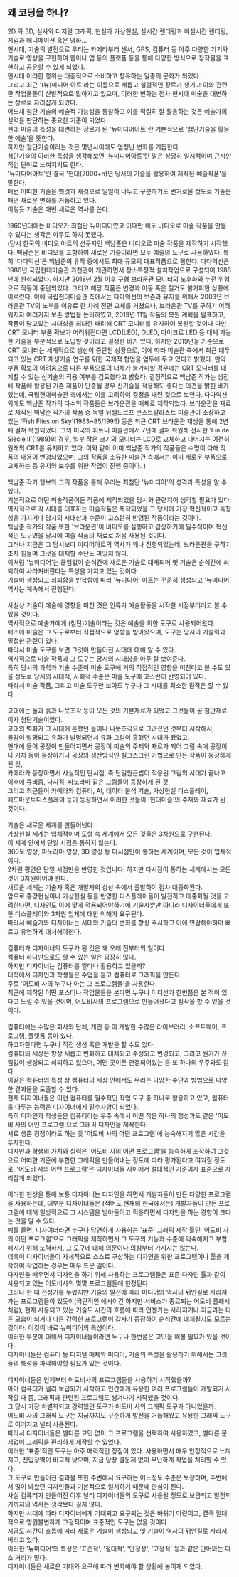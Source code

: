 <h2>왜 코딩을 하나?</h2>
2D 와 3D, 실사와 디지털 그래픽, 현실과 가상현실, 실시간 렌더링과 비실시간 렌더링, 게임과 애니메이션 혹은 영화... <br>
현시대, 기술의 발전으로 우리는 카메라부터 센서, GPS, 컴퓨터 등 아주 다양한 기기와 기술로 영상을 구현하여 웹이나 앱 등의 플랫폼 등을 통해 다양한 방식으로 창작물을 표현하고 공유할 수 있게 되었다. <br> 
현시대 이러한 행위는 대중적으로 소비하고 향유하는 일종의 문화가 되었다. <br>
그리고 최근 ‘(뉴)미디어 아트’라는 이름으로 새롭고 실험적인 장르가 생기고 이와 관련한 작업물들이 산발적으로 많아지고 있으며, 이러한 변화는 점차 현시대 미술을 대변하는 장르로 자리잡게 되었다. <br>
어느새 첨단 기술의 예술적 가능성을 통찰하고 이를 적절히 잘 활용하는 것은 예술가의 실력을 판단하는 중요한 기준이 되었다. <br>
현대 미술의 특성을 대변하는 장르가 된 '뉴미디어아트'란 기본적으로 '첨단기술을 활용한 예술'을 뜻한다. <br>
하지만 첨단기술이라는 것은 몇년사이에도 엄청난 변화를 거듭한다. <br>
첨단기술의 이러한 특성을 생각해보면 '뉴미디어아트'란 말은 상당히 일시적이며 근시안적인 단어로 느껴지기도 한다. <br>
'뉴미디어아트'란 결국 '현대(2000+n)년 당시의 기술을 활용하여 제작된 예술작품'을 말한다. <br>
매번 어떠한 기술을 옛것과 새것으로 일일이 나누고 구분하기도 번거로울 정도로 기술은 매년 새로운 변화를 거듭하고 있다. <br>
이렇듯 기술은 매번 새로운 역사를 쓴다. <br>
<br>
1960년대에는 비디오가 최첨단 뉴미디어였고 이때만 해도 비디오로 미술 작품을 만들 수 있다는 생각은 아무도 하지 못했다. <br>
(당시 한국의 비디오 아트의 선구자인 백남준은 비디오로 미술 작품을 제작하기 시작했다. 백남준은 비디오를 포함하여 새로운 기술이라면 모두 예술의 도구로 사용하였다. 특히 '다다익선'은 백남준의 유작 중에서도 최대 규모의 대표작품으로 꼽힌다. 다다익선은 1986년 국립현대미술관 과천관이 개관하면서 장소특정적 설치작업으로 구성되어 1988년에 완성되었다. 하지만 2018년 2월 이후 구형 브라운관 모니터의 노후화와 누전 위험으로 작동이 중단되었다. 그리고 해당 작품은 변경과 이동 혹은 철거도 불가피한 상황에 이르렀다. 이에 국립현대미술관 측에서는 다다익선의 보존과 유지를 위해서 2003년 브라운관 TV의 노후를 이유로 한 차례 전면 교체를 거쳤으나, 브라운관 TV를 구하기 어려워지자 여러가지 보존 방법을 논의하였고, 2019년 11일 작품의 복원 계획을 발표하고, 작품이 담고있는 시대성을 최대한 배려해 CRT 모니터를 유지하여 복원할 것이나 다만 CRT 모니터 부품 확보가 어려워진다면 LCD(LED), OLED, 마이크로 LED 등 대체 가능한 기술을 부분적으로 도입할 것이라고 결정한 바가 있다. 하지만 2019년을 기준으로 CRT 모니터는 세계적으로 생산이 중단된 상황으로, 이에 따라 미술관 측에서 최근 대두되고 있는 CRT 재생기술 연구를 위한 국제적 협업을 염두에 두고 있다고 밝혔다. 만약 부품 확보의 어려움으로 다른 부품으로의 대체가 불가피할 경우에는 CRT 모니터를 대체할 수 있는 신기술의 적용 여부를 검토했다고 밝혔다. 결정적으로 백남준 작가는 생전에 작품에 활용된 기존 제품이 단종될 경우 신기술을 적용해도 좋다는 의견을 밝힌 바가 있는데, 국립현대미술관 측에서는 이를 고려하여 결정을 내린 것으로 보인다. 다다익선 외에도 백남준 작가의 다수의 작품들은 브라운관을 매체로 제작되었다. 브라운관을 재료로 제작된 백남준 작가의 작품 중 독일 뒤셀도르프 쿤스트팔라스트 미술관이 소장하고 있는 ‘Fish Flies on Sky’(1983~85/1995) 등은 최근 CRT 브라운관 재생을 통해 2년에 걸쳐 복원되었다. 그외 미국의 휘트니 미술관에서 7년에 결쳐 복원해 전시한 ‘Fin de Siècle II’(1989)의 경우, 일부 작은 크기의 모니터는 LCD로 교체하고 나머지는 여전히 원래의 CRT를 유지하고 있다. 이와 같이 이미 백남준 작가의 작품들은 수명이 다해 작품의 내용이 변경되었으며, 그의 작품을 소유한 미술관 측에서는 이미 새로운 부품으로 교체하는 등 유지와 보수를 위한 작업이 진행 중이다. )<br>
<br>
백남준 작가 행보와 그의 작품을 통해 우리는 최첨단 '뉴미디어'의 성격과 특성을 알 수 있다. <br>
기본적으로 어떤 미술작품이든 작품에 제작되었을 당시와 관련지어 생각할 필요가 있다. <br>
역사적으로 각 시대를 대표하는 미술작품은 제작되었을 그 당시에 가장 혁신적이고 독창성을 가지거나 당시의 시대상과 수준이 고스란히 반영된 작품이라는 것이다. <br>
백남준 작가의 작품 또한 '브라운관'이 비디오를 실행하고 감상하기에 필수적이며 혁신적인 도구였을 당시에 미술 작품의 재료로 처음 사용된 것이다. <br>
그러나 지금은 그 당시보다 미디어아트의 역사가 꽤나 진행되었는데, 브라운관을 구하기조차 힘들며 그것을 대체할 수단도 마땅치 않다. <br>
이처럼 '뉴미디어'는 끊임없이 순식간에 새로운 기술로 대체되며 옛 기술은 순식간에 쇠퇴하여 사라져버린다는 특성을 가지고 있는 것이다. <br>
기술이 생성되고 쇠퇴함을 반복함에 따라 '뉴미디어' 아트는 꾸준히 생성되고 '뉴미디어'  역사는 계속해서 진행된다. <br>
<br>
사실상 기술이 예술에 영향을 미친 것은 인류가 예술활동을 시작한 시점부터라고 볼 수 있을 것이다. <br>
역사적으로 예술가에게 (첨단)기술이라는 것은 예술을 위한 도구로 사용되어왔다.  <br>
애초에 미술은 그 도구로부터 직접적으로 영향을 받아왔으며, 도구는 당시의 기술력과 밀접한 관련이 있다. <br>
따라서 미술 도구를 보면 그것이 만들어진 시대에 대해 알 수 있다. <br>
역사적으로 미술 작품과 그 도구는 당시의 시대상을 아주 잘 보여준다. <br>
특히 당시의 과학과 기술 수준이 미술 도구에 거의 직접적인 영향을 미친다고 볼 수도 있을 정도로 당시의 시대적, 사회적 수준은 미술 도구에 고스란히 반영되어 있다. <br>
따라서 미술 작품, 그리고 미술 도구만 보아도 누구나 그 시대를 최소한 짐작은 할 수 있다. <br>
<br>
고대에는 돌과 흙과 나뭇조각 등이 모든 것의 기본재료가 되었고 그것들이 곧 첨단재료이자 첨단기술이었다. <br>
고대의 벽화가 그 시대에 흔했던 돌이나 나뭇조각으로 그려졌던 것부터 시작해서, <br>
물감이 발명되고 유화가 발명되면서 유화 그림이 흥했던 시대가 왔었고, <br>
현대에 들어 공장이 만들어지면서 공장이 미술의 주제와 재료가 되어 그림 속에 공장이나 기차 등이 등장하거나 공장의 생산방식인 실크스크린 기법으로 만든 작품이 등장하게 된 것, <br>
카메라가 등장하면서 사실적인 단시점, 즉 단일원근법이 적용된 그림의 시대가 끝나고 이후에 큐비즘, 다시점, 파노라마 같은 그림들이 등장하게 된 것, <br>
그리고 최근들어 카메라와 컴퓨터, AI, 데이터 분석 기술, 가상현실 디스플레이, <br>
헤드마운트디스플레이 등이 등장하면서 이러한 것들이 '현대미술'의 주제와 재료가 된 것이다. <br>
<br>
기술은 새로운 세계를 만들어낸다. <br>
가상현실 세계는 입체적이며 도형 속 세계에서 모든 것들은 3차원으로 구현된다. <br>
이 세계 안에서 단일 시점은 통하지 않는다. <br>
360도 영상, 파노라마 영상, 3D 영상 등 다시점만이 통하는 세계이며, 모든 것이 입체적이다. <br>
2차원 평면은 단일 시점만을 반영한 것입니다. 하지만 다시점이 통하는 세계에서는 모든 것이 3차원이어야 한다.<br>
새로운 세계는 기술자 혹은 개발자의 상상 속에서 출발하여 점차 대중화된다. <br>
앞으로 증강현실이나 가상현실 등을 반영한 디스플레이들이 발전하고 대중화될 것을 고려한다면, 디자인도 이에 맞게 적용되어야하기에 기술자뿐만 아니라 디자이너들에게 또한 디스플레이와 3차원 입체에 대한 이해가 요구된다. <br>
따라서 예술가와 디자이너는 시대와 기술의 변화를 항상 주시하고 이에 민감해야하며 빠르고 유연하게 대처해야한다. <br>
<br>
컴퓨터가 디자이너의 도구가 된 것은 꽤 오래 전부터의 일이다. <br>
컴퓨터 하나만으로도 할 수 있는 일은 굉장히 많다. <br>
하지만 디자이너는 컴퓨터를 얼마나 활용하고 있을까? <br>
대학에서 디자인과 학생들은 수업을 듣고 컴퓨터로 그래픽을 만든다. <br>
주로 '어도비 사의 누구나 아는 그 프로그램들'을 사용한다. <br>
최근에 제작된 어떤 포스터나 작업물들을 본다면 누구나 어디선가 한번쯤은 본 적이 있다고 느낄 수 있을 것이며, 어도비사의 프로그램으로 만들어졌다고 짐작을 할 수 있을 것이다. <br>
<br>
컴퓨터에는 수많은 회사와 단체, 개인 등 이 개발한 수많은 라이브러리, 소프트웨어, 프로그램, 플랫폼 등이 있다. <br>
하고자한다면 누구나 직접 생성 혹은 개발을 할 수도 있다. <br>
컴퓨터의 세상은 항상 새롭고 변화하고 대체되고 수정되고 변경되고, 그리고 뭔가가 끊임없이 생성되고 쇠퇴하고 있으며, 어떤 곳이든 연결되어있는 등 또 하나의 우주와도 같다. <br> 
이같은 컴퓨터의 특성 상 컴퓨터의 세상 안에서도 우리는 다양한 수단과 방법으로 다양한 결과물을 도출할 수 있다. <br>
현재 디자이너들은 이런 컴퓨터를 필수적인 작업 도구 중 하나로 활용하고 있고, 컴퓨터를 다루는 능력은 디자이너에게 필수사항이 되었다. <br>
특히 디자인과 학생들은 컴퓨터라는 우주 속에서 어떤 작은 하나의 행성과도 같은 '어도비 사의 어떤 프로그램'으로 그래픽 디자인을 제작한다. <br>
서로 생존 경쟁이라도 하는 듯 '어도비 사의 어떤 프로그램'에 능숙해지기  많은 시간을 투자한다. <br>
디자인과 학생의 가치와 실력은 '어도비 사의 어떤 프로그램'을 능숙하게 조작하여 그것으로 어떠한 기준에 부합한 그래픽을 만들어내는 정도에 따라 평가된다고 여겨질 정도로, 
'어도비 사의 어떤 프로그램'은 디자이너들 사이에서 절대적인 기준이자 표준으로 자리잡게 되었다.  <br>
<br>
이러한 현상을 통해 보통 디자이너는 디자인을 하면서 개발자들이 만든 다양한 프로그램을 사용하는데, 대부분 디자이너들은 (적어도 현재의 한국에서는) 개발자들이 만든 프로그램에 대해 일방적으로 그 시스템을 받아들이고 적응하면서 디자인을 하는 경향이 크다는 것을 알 수 있다. <br>
예를 들면, 디자이너라면 누구나 당연하게 사용하는 '표준' 그래픽 제작 툴인 '어도비 사의 어떤 프로그램'으로 그래픽을 제작하면서 그 도구의 기능과 수준에 익숙해지고 부합해지기 위해 노력하지, 그 도구에 대해 의문이나 의심부터 가지지는 않는다. <br>
더욱이 디자이너들이 자체적으로 스스로 구상하는 디자인을 위한 프로그램이나 툴을 제작하여 작업하는 겅우는 매우 드문 일이다. <br>
다자인을 배우면서 디자인을 하기 위해 사용하는 프로그램들은 표준 다자인 툴과 같이 사용되고 있는 어도비사의 몇몇 프로그램들에 한정된다. <br>
그러나 한 때 전성기를 누렸지만 기술의 발전에 따라 미디어의 역사의 뒤안길로 사라져가는 프로그램들이 있듯이(극단적인 예시이긴 하지만 서비스가 종료되는 어도비 플래시처럼), 현재 사용되고 있는 기술도 시간의 흐름에 따라 언젠가는 사라지거나 지금과는 다른 모습이 되거나 다른 강력한 프로그램이 갑자기 등장하여 순식간에 대체될지도 모르는 것이다. 이것이 바로 뉴미디어의 특성이다. <br>
이러한 부분에 대해서 디자이너들이라면 누구나 한번쯤은 고민을 해볼 필요가 있을 것이다. <br>
디자이너들은 컴퓨터 등 디지털 매체와 미디어, 기술의 특성을 활용하기 위해서는 그것들의 특성을 파악해야할 필요가 있는 것이다. <br>
<br>
디자이너들은 언제부터 어도비사의 프로그램들을 사용하기 시작했을까? <br>
아마 컴퓨터가 널리 보급되기 시작하고 인간에게 유용한 여러 프로그램들이 개발되기 시작할 때 쯤, 그래픽과 관련된 프로그램도 생겨나기 시작했을 것이다. <br>
그 당시 가장 차별화되고 강력했던 도구가 어도비 사의 그래픽 도구가 아니었을까. <br>
어도비 사의 그래픽 도구는 지금까지도 꾸준하게 발전을 거듭해왔고 유용한 그래픽 도구로 여겨지고 널리 사용된다. <br>
따라서 디자이너들은 별다른 고민 없이 그 프로그램을 선택하여 사용하였고, 별다른 문제없이 그래픽을 편리하게 제작할 수 있었다. <br>
이러한 '표준'적인 도구는 아주 매력적인 장점이 있다. 사용하면서 매우 안정적으로 느껴지고, 진입장벽이 비교적 낮으며, 지금 당장 별문제 없이 무난하게 작업을 처리할 수 있다. <br>
그 도구로 만들어진 결과물 또한 주변에서 요구하는 어느정도 수준은 보장하며, 주변에서 많이 봐왔던 디자인들과 기본적으로 일치하기 때문에 안심이 된다. <br>
사실 컴퓨터가 만들어진 이후 널리 디자이너들의 도구로 사용될 정도로 보급되고 발전되기까지의 역사는 생각보다 길지 않다. <br>
하지만 시대에 따라 디자이너에게 기대되고 요구되는 것은 바뀌기 마련이고, 결국 절대적으로 영원불변하게 고정적이며 표준적인 도구는 없을 것이다. <br>
지금도 시간이 흐름에 따라 새로운 기술이 생성되고 옛 기술이 역사의 뒤안길로 사라져버리고 있다. <br>
이러한 '뉴미디어'의 특성은 '표준적', '절대적', '안정성', '고정적' 등과 같은 단어와는 다소 거리가 멀다. <br>
디자이너들은 새로운 기대와 요구에 따라 변화해야 할 상황에 놓이게 되었다. <br>

